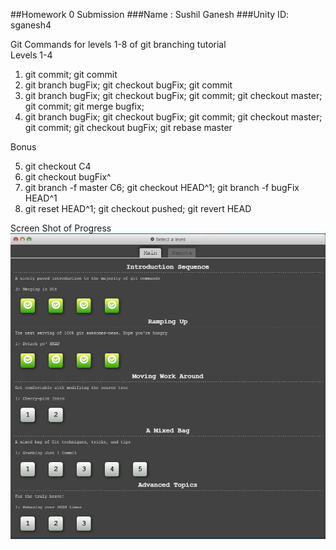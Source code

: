 ##Homework 0 Submission
###Name : Sushil Ganesh
###Unity ID: sganesh4

Git Commands for levels 1-8 of git branching tutorial <br />
Levels 1-4 <br />

1. git commit; git commit
2. git branch bugFix; git checkout bugFix; git commit
3. git branch bugFix; git checkout bugFix; git commit; git checkout master; git commit; git merge bugfix; 
4. git branch bugFix; git checkout bugFix; git commit; git checkout master; git commit; git checkout bugFix; git rebase master

Bonus <br />

5. git checkout C4
6. git checkout bugFix^
7. git branch -f master C6; git checkout HEAD^1; git branch -f bugFix HEAD^1
8. git reset HEAD^1; git checkout pushed; git revert HEAD

Screen Shot of Progress <br />
![Alt text](https://raw.githubusercontent.com/sganesh4/HW/master/Sganesh4%20git%20.PNG)
